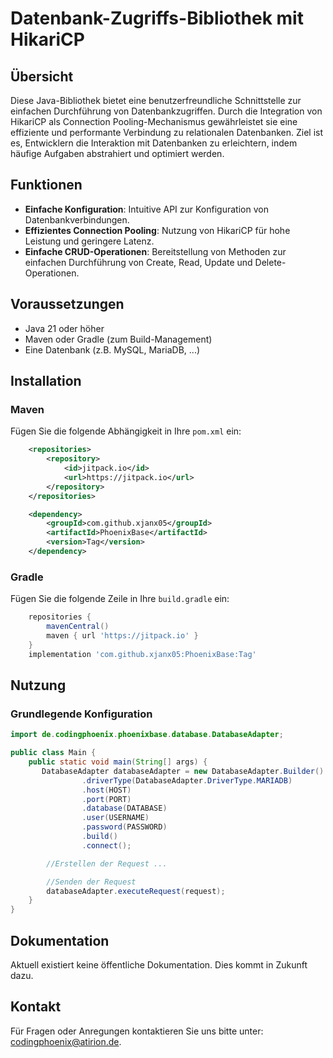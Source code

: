 # Datenbank-Zugriffs-Bibliothek mit HikariCP

## Übersicht

Diese Java-Bibliothek bietet eine benutzerfreundliche Schnittstelle zur einfachen Durchführung von Datenbankzugriffen. Durch die Integration von HikariCP als Connection Pooling-Mechanismus gewährleistet sie eine effiziente und performante Verbindung zu relationalen Datenbanken. Ziel ist es, Entwicklern die Interaktion mit Datenbanken zu erleichtern, indem häufige Aufgaben abstrahiert und optimiert werden.

## Funktionen

- **Einfache Konfiguration**: Intuitive API zur Konfiguration von Datenbankverbindungen.
- **Effizientes Connection Pooling**: Nutzung von HikariCP für hohe Leistung und geringere Latenz.
- **Einfache CRUD-Operationen**: Bereitstellung von Methoden zur einfachen Durchführung von Create, Read, Update und Delete-Operationen.

## Voraussetzungen

- Java 21 oder höher
- Maven oder Gradle (zum Build-Management)
- Eine Datenbank (z.B. MySQL, MariaDB, ...)

## Installation

### Maven

Fügen Sie die folgende Abhängigkeit in Ihre `pom.xml` ein:

```xml
	<repositories>
		<repository>
		    <id>jitpack.io</id>
		    <url>https://jitpack.io</url>
		</repository>
	</repositories>

	<dependency>
	    <groupId>com.github.xjanx05</groupId>
	    <artifactId>PhoenixBase</artifactId>
	    <version>Tag</version>
	</dependency>
```

### Gradle

Fügen Sie die folgende Zeile in Ihre `build.gradle` ein:

```groovy
	repositories {
		mavenCentral()
		maven { url 'https://jitpack.io' }
	}
	implementation 'com.github.xjanx05:PhoenixBase:Tag'
```

## Nutzung

### Grundlegende Konfiguration

```java
import de.codingphoenix.phoenixbase.database.DatabaseAdapter;

public class Main {
    public static void main(String[] args) {
       DatabaseAdapter databaseAdapter = new DatabaseAdapter.Builder()
                .driverType(DatabaseAdapter.DriverType.MARIADB)
                .host(HOST)
                .port(PORT)
                .database(DATABASE)
                .user(USERNAME)
                .password(PASSWORD)
                .build()
                .connect();

        //Erstellen der Request ...

        //Senden der Request
        databaseAdapter.executeRequest(request);
    }
}
```

## Dokumentation

Aktuell existiert keine öffentliche Dokumentation. Dies kommt in Zukunft dazu. 

## Kontakt

Für Fragen oder Anregungen kontaktieren Sie uns bitte unter: [codingphoenix@atirion.de](mailto:codingphoenix@atirion.de).
